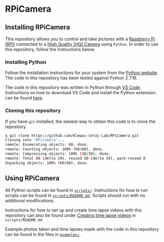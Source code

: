 # RPiCamera

## Installing RPiCamera
This repository allows you to control and take pictures with a [Raspberry Pi (RPi)](https://www.raspberrypi.org/) connected to a [High Quality (HQ) Camera](https://www.raspberrypi.org/products/raspberry-pi-high-quality-camera/) using `Python`. In order to use this repository, follow the instructions below.

### Installing Python
Follow the installation instructions for your system from the [Python website](https://www.python.org/downloads/). The code in this repository has been tested against Python 2.7.16.

The code in this repository was written in Python through [VS Code](https://code.visualstudio.com/). Instructions on how to download VS Code and install the Python extension can be found [here](https://code.visualstudio.com/docs/python/python-tutorial).

### Cloning this repository
If you have `git` installed, the easiest way to obtain this code is to clone the repository.

```sh
$ git clone https://github.com/Klepac-Ceraj-Lab/RPiCamera.git
Cloning into 'RPiCamera'...
remote: Enumerating objects: 60, done.
remote: Counting objects: 100% (60/60), done.
remote: Compressing objects: 100% (38/38), done.
remote: Total 60 (delta 29), reused 50 (delta 19), pack-reused 0
Unpacking objects: 100% (60/60), done.
```

## Using RPiCamera
All Python scripts can be found in [`scripts/`](scripts). Instructions for how to run scripts can be found in [`scripts/README.md`](scripts/README.md). Scripts should run with no additional modifications.

Instructions for how to set up and create time lapse videos with this repository can also be found under [Creating time lapse videos](scripts/README.md#creating-time-lapse-videos) in `scripts/README.md`

Example photos taken and time lapses made with the code in this repository can be found in the files in [`examples/`](examples).